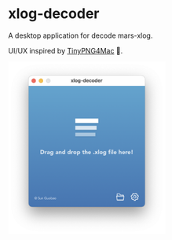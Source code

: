 # xlog-decoder

A desktop application for decode mars-xlog.

UI/UX inspired by [TinyPNG4Mac](https://github.com/kyleduo/TinyPNG4Mac) 🫡.

<img src="https://github.com/porum/xlog-decoder/blob/main/misc/Screenshot.png?raw=true" width = "320px" height = "350px" alt="" />
